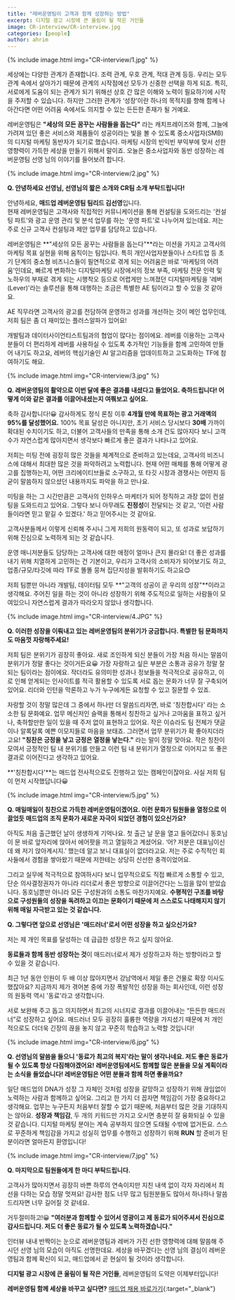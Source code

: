 ```yaml
---
title: "레버운영팀이 고객과 함께 성장하는 방법"
excerpt: 디지털 광고 시장에 큰 울림이 될 작은 거인들
image: CR-interview/CR-interview.jpg
categories: [people]
author: ahrim
---
```


{% include image.html img="CR-interview/1.jpg" %}

세상에는 다양한 관계가 존재합니다. 조력 관계, 우호 관계, 적대 관계 등등. 우리는 모두 관계 속에서 살아가기 때문에 관계의 시작점에선 모두가 신중한 선택을 하게 되죠. 특히, 서로에게 도움이 되는 관계가 되기 위해선 상호 간 많은 이해와 노력이 필요하기에 시작을 주저할 수 있습니다. 하지만 그러한 관계가 ‘성장’이란 하나의 목적지를 향해 함께 나아간다면 어떤 어려움 속에서도 의지할 수 있는 든든한 존재가 될 거예요.  

레버운영팀은 **"세상의 모든 꿈꾸는 사람들을 돕는다"** 라는 캐치프레이즈와 함께, 그늘에 가려져 있던 좋은 서비스와 제품들이 성공이라는 빛을 볼 수 있도록 중소사업자(SMB)의 디지털 마케팅 동반자가 되기로 했습니다. 마케팅 시장의 빈익빈 부익부에 맞서 선한 영향력이 가득한 세상을 만들기 위해서 말이죠. 오늘은 중소사업자와 동반 성장하는 레버운영팀 선영 님의 이야기를 들어보려 합니다.  

{% include image.html img="CR-interview/2.jpg" %}

**Q. 안녕하세요 선영님, 선영님의 짧은 소개와 CR팀 소개 부탁드립니다!**  

안녕하세요, **매드업 레버운영팀 팀리드 김선영**입니다.  
현재 레버운영팀은 고객사와 직접적인 커뮤니케이션을 통해 컨설팅을 도와드리는 '컨설팅 파트'와 광고 운영 관리 및 분석 업무를 하는 '운영 파트'로 나누어져 있는데요. 저는 주로 신규 고객사 컨설팅과 제안 업무를 담당하고 있습니다.  

레버운영팀은 **"세상의 모든 꿈꾸는 사람들을 돕는다"**라는 미션을 가지고 고객사의 마케팅 목표 실현을 위해 움직이는 팀입니다. 특히 개인사업자분들이나 스타트업 등 초기 단계의 중소형 비즈니스들이 필연적으로 겪게 되는 어려움은 바로 '마케팅의 어려움'인데요, 빠르게 변화하는 디지털마케팅 시장에서의 정보 부족, 마케팅 전문 인력 및 노하우의 부재로 겪게 되는 시행착오 등으로 어렵게만 느껴졌던 디지털마케팅을 '레버(Lever)'라는 솔루션을 통해 대행하는 조금은 특별한 AE 팀이라고 할 수 있을 것 같아요.  

AE 직무라면 고객사의 광고를 전담하여 운영하고 성과를 개선하는 것이 메인 업무인데, 저희 팀은 좀 더 재미있는 플러스알파가 있어요!  

개발팀과 데이터사이언티스트팀과의 협업이 많다는 점이에요. 레버를 이용하는 고객사분들이 더 편리하게 레버를 사용하실 수 있도록 추가적인 기능들을 함께 고민하여 만들어 내기도 하고요, 레버의 핵심기술인 AI 알고리즘을 업데이트하고 고도화하는 TF에 참여하기도 해요.  


{% include image.html img="CR-interview/3.jpg" %}


**Q. 레버운영팀의 활약으로 이번 달에 좋은 결과를 내셨다고 들었어요. 축하드립니다! 어떻게 이와 같은 결과를 이끌어내셨는지 여쭤보고 싶어요.**  

축하 감사합니다!😀 감사하게도 정식 론칭 이후 **4개월 만에 목표하는 광고 거래액의 95%를 달성했어요.** 100% 목표 달성은 아니지만, 초기 서비스 당시보다 **30배** 가까이 확대된 수치이기도 하고, 더불어 고객사들의 만족을 통해 소개 건도 많아지다 보니 고객 수가 자연스럽게 많아지면서 생각보다 빠르게 좋은 결과가 나타나고 있어요.  

저희는 미팅 전에 굉장히 많은 것들을 체계적으로 준비하고 있는데요, 고객사의 비즈니스에 대해서 최대한 많은 것을 파악하려고 노력합니다. 현재 어떤 매체를 통해 어떻게 광고를 집행하는지, 어떤 크리에이티브들로 소구하고, 또 타깃 시장과 경쟁사는 어떤지 등 굳이 말씀하지 않으셨던 내용까지도 파악을 하고 만나요.  

미팅을 하는 그 시간만큼은 고객사의 인하우스 마케터가 되어 정직하고 과장 없이 컨설팅을 도와드리고 있어요. 그렇다 보니 아무래도 **진정성**이 전달되는 것 같고, '이런 사람들이라면 믿고 맡길 수 있겠다.' 하고 믿어주시는 것 같아요.  

고객사분들께서 이렇게 신뢰해 주시니 그게 저희의 원동력이 되고, 또 성과로 보답하기 위해 진심으로 노력하게 되는 것 같습니다.  

운영 매니저분들도 담당하는 고객사에 대한 애정이 얼마나 큰지 몰라요! 더 좋은 성과를 내기 위해 치열하게 고민하는 건 기본이고, 우리가 고객사의 소비자가 되어보기도 하고, 업종/규모/타깃에 따라 TF로 똘똘 뭉쳐 집단지성을 발휘하기도 하고요😊  

저희 팀뿐만 아니라 개발팀, 데이터팀 모두 **"고객의 성공이 곧 우리의 성장"**이라고 생각해요. 주어진 일을 하는 것이 아니라 성장하기 위해 주도적으로 일하는 사람들이 모여있으니 자연스럽게 결과가 따라오지 않았나 생각합니다.  


{% include image.html img="CR-interview/4.JPG" %}


**Q. 이러한 성장을 이뤄내고 있는 레버운영팀의 분위기가 궁금합니다. 특별한 팀 문화까지도 마음껏 자랑해주세요!**  

저희 팀은 분위기가 굉장히 좋아요. 새로 조인하게 되신 분들이 가장 처음 하시는 말씀이 분위기가 정말 좋다는 것이거든요😀 가장 자랑하고 싶은 부분은 소통과 공유가 정말 잘 되는 팀이라는 점이에요. 작더라도 유의미한 성과나 정보들을 적극적으로 공유하고, 이로 인해 얻게되는 인사이트를 적극 활용할 수 있도록 서로 돕는 문화가 너무 잘 구축되어 있어요. 리더와 인턴을 막론하고 누가 누구에게든 요청할 수 있고 질문할 수 있죠.  

자랑할 것이 정말 많은데 그 중에서 하나만 더 말씀드리자면, 바로 '칭찬합시다' 라는 소소한 팀 문화예요. 업무 메신저인 슬랙을 통해서 칭찬하고 싶거나 고마움을 표하고 싶거나, 축하할만한 일이 있을 때 주저 없이 표현하고 있어요. 작은 이슈라도 팀 전체가 댓글이나 알록달록 예쁜 이모지들로 마음을 보태죠. 그러면서 업무 분위기가 확 좋아지더라고요! **"칭찬은 긍정을 낳고 긍정은 열정을 낳는다."** 라는 말이 정말 맞아요. 작은 칭찬이 모여서 긍정적인 팀 내 분위기를 만들고 이런 팀 내 분위기가 열정으로 이어지고 또 좋은 결과로 이어진다고 생각하고 있어요.

**'칭찬합시다'**는 매드업 전사적으로도 진행하고 있는 캠페인이잖아요. 사실 저희 팀이 먼저 시작했답니다😀


{% include image.html img="CR-interview/5.jpg" %}


**Q. 매일매일이 칭찬으로 가득한 레버운영팀이겠어요. 이런 문화가 팀원들을 열정으로 이끌었듯 매드업의 조직 문화가 새로운 자극이 되었던 경험이 있으신가요?**  

아직도 처음 출근했던 날이 생생하게 기억나요. 첫 출근 날 문을 열고 들어갔더니 동호님이 문 바로 앞자리에 앉아서 에어팟을 끼고 열일하고 계셨어요. ‘어? 저분은 대표님이신데 왜 저기 앉아계시지.’ 했는데 알고 보니 대표실이 없더라고요. 저는 주로 수직적인 회사들에서 경험을 쌓아왔기 때문에 저한테는 상당히 신선한 충격이었어요.  

그리고 실무에 적극적으로 참여하시다 보니 업무적으로도 직접 빠르게 소통할 수 있고, 단순 의사결정권자가 아니라 리더로서 좋은 방향으로 이끌어간다는 느낌을 많이 받았습니다. 동호님뿐만 아니라 모든 구성원과의 소통도 마찬가지예요. **수평적인 구조를 바탕으로 구성원들의 성장을 독려하고 이끄는 문화이기 때문에 저 스스로도 나태해지지 않기 위해 매일 자극받고 있는 것 같습니다.**  


**Q. 그렇다면 앞으로 선영님은 '매드러너'로서 어떤 성장을 하고 싶으신가요?**  

저는 제 개인 목표를 달성하는 데 급급한 성장은 하고 싶지 않아요.  

**동료들과 함께 동반 성장하는 것**이 매드러너로서 제가 성장하고자 하는 방향이라고 할 수 있을 것 같습니다.  

최근 1년 동안 인원이 두 배 이상 많아지면서 강남역에서 제일 좋은 건물로 확장 이사도 했잖아요? 지금까지 제가 겪어본 중에 가장 폭발적인 성장을 하는 회사인데, 이런 성장의 원동력 역시 '동료'라고 생각합니다.  

서로 보완해 주고 돕고 의지하면서 최고의 시너지로 결과를 이끌어내는 “든든한 매드러너”로 성장하고 싶어요. 매드러너 모두 굉장히 훌륭한 역량을 가지셨기 때문에 저 개인적으로도 더더욱 긴장의 끊을 놓지 않고 꾸준히 학습하고 노력할 것입니다!


{% include image.html img="CR-interview/6.jpg" %}


**Q. 선영님의 말씀을 들으니 '동료가 최고의 복지'라는 말이 생각나네요. 저도 좋은 동료가 될 수 있도록 항상 다짐해야겠어요! 레버운영팀에서도 함께할 많은 분들을 모실 계획이라는 소식을 들었습니다! 레버운영팀은 어떤 분들과 함께 하면 좋을까요?**  

일단 매드업의 DNA가 성장 그 자체인 것처럼 성장을 갈망하고 성장하기 위해 끊임없이 노력하는 사람과 함께하고 싶어요. 그리고 한 가지 더 꼽자면 책임감이 가장 중요하다고 생각해요. 업무는 누구든지 처음부터 잘할 수 없기 때문에, 처음부터 많은 것을 기대하지는 않아요. **성장과 책임감**, 두 개의 키워드만 가지고 오시면 충분히 잘 융화되실 수 있을 것 같습니다. 디지털 마케팅 분야는 계속 공부하지 않으면 도태될 수밖에 없거든요. 스스로 꾸준하게 책임감을 가지고 성실히 업무를 수행하고 성장하기 위해 **RUN** 할 준비가 된 분이라면 얼마든지 환영입니다!  


{% include image.html img="CR-interview/7.jpg" %}


**Q. 마지막으로 팀원들에게 한 마디 부탁드립니다.**  

고객사가 많아지면서 굉장히 바쁜 하루의 연속이지만 지친 내색 없이 각자 자리에서 최선을 다하는 모습 정말 멋져요! 감사한 점도 너무 많고 팀원분들도 많아서 하나하나 말씀드리자면 너무 길어질 것 같네요.  

거두절미하고!😀 **"여러분과 함께할 수 있어서 영광이고 제 동료가 되어주셔서 진심으로 감사드립니다. 저도 더 좋은 동료가 될 수 있도록 노력하겠습니다."**


인터뷰 내내 반짝이는 눈으로 레버운영팀과 레버가 가진 선한 영향력에 대해 말씀해 주시던 선영 님의 모습이 아직도 선명한데요. 세상을 바꾸겠다는 선영 님의 결심이 레버운영팀과 함께 확신이 되고, 매드업에서 곧 현실이 될 것이라 생각합니다.  

**디지털 광고 시장에 큰 울림이 될 작은 거인들**, 레버운영팀의 도약은 이제부터입니다! 


**레버운영팀 함께 세상을 바꾸고 싶다면?** [매드업 채용 바로가기](https://www.notion.so/maduphr/fff8c23e3b434fb1abdfb36ad915d3ee){:target="_blank"}
